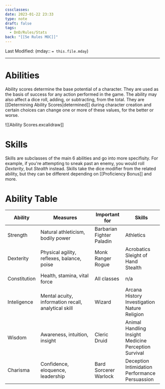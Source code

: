 ```yaml
---
cssclasses: 
date: 2023-01-22 23:33
type: note
draft: false
tags:
  - DnD/Rules/Stats
back: "[[5e Rules MOC]]"
---
```

Last Modified: (mday:: `= this.file.mday`)

---
# Abilities
Ability scores determine the base potential of a character. They are used as the basis of success for any action performed in the game. The ability may also affect a dice roll, adding, or subtracting, from the total. 
They are [[Determining Ability Scores|determined]] during character creation and certain choices can change one or more of these values, for the better or worse.

![[Ability Scores.excalidraw]]

# Skills
Skills are subclasses of the main 6 abilities and go into more specifisity. For example, if you're attempting to sneak past an enemy, you would roll *Dexterity*, but *Stealth* instead. Skills take the dice modifier from the related ability, but they can be different depending on [[Proficiency Bonus]] and more.
# Ability Table

| Ability      | Measures                                            | Important for                   | Skills                                                           |
| ------------ | --------------------------------------------------- | ------------------------------- | ---------------------------------------------------------------- |
| Strength     | Natural athleticism, bodily power                   | Barbarian<br>Fighter<br>Paladin | Athletics                                                        |
| Dexterity    | Physical agility, reflexes, balance, poise          | Monk<br>Ranger<br>Rogue         | Acrobatics<br>Sleight of Hand<br>Stealth                         |
| Constitution | Health, stamina, vital force                        | All classes                     | n/a                                                              |
| Inteligence  | Mental acuity, information recall, analytical skill | Wizard                          | Arcana<br>History<br>Investigation<br>Nature<br>Religion         |
| Wisdom       | Awareness, intuition, insight                       | Cleric<br>Druid                 | Animal Handling<br>Insight<br>Medicine<br>Perception<br>Survival |
| Charisma     | Confidence, eloquence, leadership                   | Bard<br>Sorcerer<br>Warlock     | Deception<br>Intimidation<br>Performance<br>Persuassion          |

